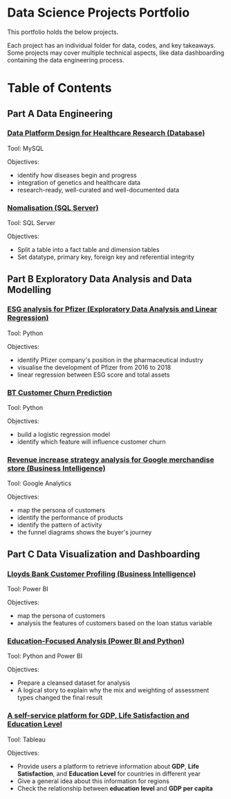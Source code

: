 # Data Science Projects Portfolio

This portfolio holds the below projects. 

Each project has an individual folder for data, codes, and key takeaways. 
Some projects may cover multiple technical aspects, like data dashboarding containing the data engineering process.
# Table of Contents

## Part A Data Engineering

### [Data Platform Design for Healthcare Research (Database)](https://github.com/xiangivyli/Data-Science-Porfolio/tree/main/Data%20Platform%20Design%20for%20Healthcare%20Research%20(Database))
 
Tool: MySQL
 
Objectives:
   - identify how diseases begin and progress
   - integration of genetics and healthcare data
   - research-ready, well-curated and well-documented data

### [Nomalisation (SQL Server)](https://github.com/xiangivyli/Data-Science-Porfolio/tree/main/Nomalisation%20(SQL%20Server))

Tool: SQL Server

Objectives:
  - Split a table into a fact table and dimension tables
  - Set datatype, primary key, foreign key and referential integrity

## Part B Exploratory Data Analysis and Data Modelling

### [ESG analysis for Pfizer (Exploratory Data Analysis and Linear Regression)](https://github.com/xiangivyli/Data-Science-Porfolio/tree/main/ESG%20analysis%20for%20Pfizer%20(Linear%20Regression))

Tool: Python

Objectives:
  - identify Pfizer company's position in the pharmaceutical industry
  - visualise the development of Pfizer from 2016 to 2018
  - linear regression between ESG score and total assets
 
### [BT Customer Churn Prediction](https://github.com/xiangivyli/Data-Science-Porfolio/tree/main/BT%20Customer%20Churn%20Prediction)
 
Tool: Python

Objectives:
   - build a logistic regression model 
   - identify which feature will influence customer churn

### [Revenue increase strategy analysis for Google merchandise store (Business Intelligence)](https://github.com/xiangivyli/Data-Science-Porfolio/tree/main/Revenue%20increase%20strategy%20analysis%20for%20Google%20merchandise%20store%20(BI))

Tool: Google Analytics

Objectives:
  - map the persona of customers
  - identify the performance of products
  - identify the pattern of activity
  - the funnel diagrams shows the buyer's journey

## Part C Data Visualization and Dashboarding

### [Lloyds Bank Customer Profiling (Business Intelligence)](https://github.com/xiangivyli/Data-Science-Porfolio/tree/main/Lloyds%20Bank%20Customer%20Profiling%20(Business%20Intelligence))
 
Tool: Power BI

Objectives:
  - map the persona of customers 
  - analysis the features of customers based on the loan status variable

### [Education-Focused Analysis (Power BI and Python)](https://github.com/xiangivyli/Data-Science-Porfolio/blob/main/Education-Focused%20Analysis%20(Power%20BI%20and%20Python))

Tool: Python and Power BI

Objectives:
  - Prepare a cleansed dataset for analysis
  - A logical story to explain why the mix and weighting of assessment types changed the final result

### [A self-service platform for GDP, Life Satisfaction and Education Level](https://xiangivyli.com/blog/an-information-retrieval-platform-for-gdp-satisfaction-education/)

Tool: Tableau

Objectives:
  - Provide users a platform to retrieve information about **GDP**, **Life Satisfaction**, and **Education Level** for countries in different year
  - Give a general idea about this information for regions
  - Check the relationship between **education level** and **GDP per capita**
 
